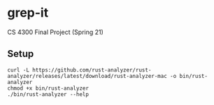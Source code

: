 # grep-it
CS 4300 Final Project (Spring 21)
## Setup
```
curl -L https://github.com/rust-analyzer/rust-analyzer/releases/latest/download/rust-analyzer-mac -o bin/rust-analyzer
chmod +x bin/rust-analyzer
./bin/rust-analyzer --help
```
